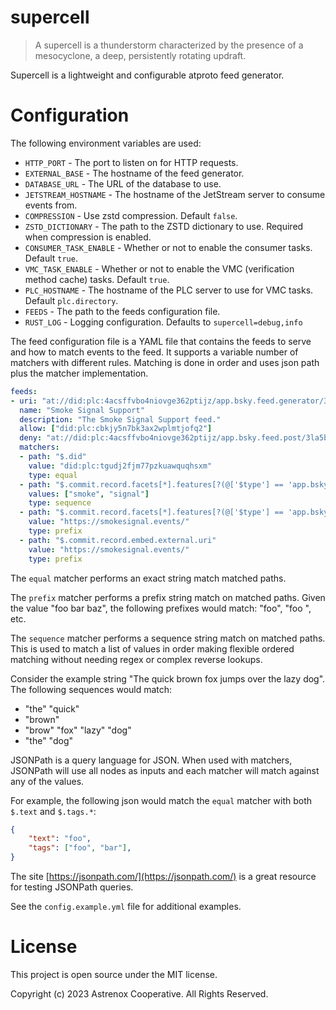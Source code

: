 # supercell

> A supercell is a thunderstorm characterized by the presence of a mesocyclone, a deep, persistently rotating updraft.

Supercell is a lightweight and configurable atproto feed generator.

# Configuration

The following environment variables are used:

* `HTTP_PORT` - The port to listen on for HTTP requests.
* `EXTERNAL_BASE` - The hostname of the feed generator.
* `DATABASE_URL` - The URL of the database to use.
* `JETSTREAM_HOSTNAME` - The hostname of the JetStream server to consume events from.
* `COMPRESSION` - Use zstd compression. Default `false`.
* `ZSTD_DICTIONARY` - The path to the ZSTD dictionary to use. Required when compression is enabled.
* `CONSUMER_TASK_ENABLE` - Whether or not to enable the consumer tasks. Default `true`.
* `VMC_TASK_ENABLE` - Whether or not to enable the VMC (verification method cache) tasks. Default `true`.
* `PLC_HOSTNAME` - The hostname of the PLC server to use for VMC tasks. Default `plc.directory`.
* `FEEDS` - The path to the feeds configuration file.
* `RUST_LOG` - Logging configuration. Defaults to `supercell=debug,info`

The feed configuration file is a YAML file that contains the feeds to serve and how to match events to the feed. It supports a variable number of matchers with different rules. Matching is done in order and uses json path plus the matcher implementation.

```yaml
feeds:
- uri: "at://did:plc:4acsffvbo4niovge362ptijz/app.bsky.feed.generator/3la5azib4xe2c"
  name: "Smoke Signal Support"
  description: "The Smoke Signal Support feed."
  allow: ["did:plc:cbkjy5n7bk3ax2wplmtjofq2"]
  deny: "at://did:plc:4acsffvbo4niovge362ptijz/app.bsky.feed.post/3la5bsyzj3j23"
  matchers:
  - path: "$.did"
    value: "did:plc:tgudj2fjm77pzkuawquqhsxm"
    type: equal
  - path: "$.commit.record.facets[*].features[?(@['$type'] == 'app.bsky.richtext.facet#tag')].tag"
    values: ["smoke", "signal"]
    type: sequence
  - path: "$.commit.record.facets[*].features[?(@['$type'] == 'app.bsky.richtext.facet#link')].uri"
    value: "https://smokesignal.events/"
    type: prefix
  - path: "$.commit.record.embed.external.uri"
    value: "https://smokesignal.events/"
    type: prefix
```

The `equal` matcher performs an exact string match matched paths.

The `prefix` matcher performs a prefix string match on matched paths. Given the value "foo bar baz", the following prefixes would match: "foo", "foo ", etc.

The `sequence` matcher performs a sequence string match on matched paths. This is used to match a list of values in order making flexible ordered matching without needing regex or complex reverse lookups.

Consider the example string "The quick brown fox jumps over the lazy dog". The following sequences would match:

* "the" "quick"
* "brown"
* "brow" "fox" "lazy" "dog"
* "the" "dog"

JSONPath is a query language for JSON. When used with matchers, JSONPath will use all nodes as inputs and each matcher will match against any of the values.

For example, the following json would match the `equal` matcher with both `$.text` and `$.tags.*`:

```json
{
    "text": "foo",
    "tags": ["foo", "bar"],
}
```

The site [https://jsonpath.com/](https://jsonpath.com/) is a great resource for testing JSONPath queries.

See the `config.example.yml` file for additional examples.

# License

This project is open source under the MIT license.

Copyright (c) 2023 Astrenox Cooperative. All Rights Reserved.

